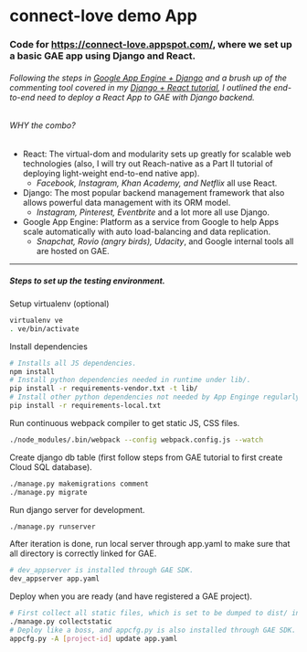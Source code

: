 # connect-love demo App
### Code for https://connect-love.appspot.com/, where we set up a basic GAE app using Django and React.
###### Following the steps in [Google App Engine + Django](https://cloud.google.com/python/django/appengine) and a brush up of the commenting tool covered in my [Django + React tutorial](https://github.com/shunpochang/examples), I outlined the end-to-end need to deploy a React App to GAE with Django backend.
###### WHY the combo?
* React: The virtual-dom and modularity sets up greatly for scalable web technologies (also, I will try out Reach-native as a Part II tutorial of deploying light-weight end-to-end native app).
  * *Facebook, Instagram, Khan Academy, and Netflix* all use React.
* Django: The most popular backend management framework that also allows powerful data management with its ORM model.
  * *Instagram, Pinterest, Eventbrite* and a lot more all use Django.
* Google App Engine: Platform as a service from Google to help Apps scale automatically with auto load-balancing and data replication.
  * *Snapchat, Rovio (angry birds), Udacity*, and Google internal tools all are hosted on GAE.

---

##### Steps to set up the testing environment.

Setup virtualenv (optional)
```bash
virtualenv ve
. ve/bin/activate
```

Install dependencies
```bash
# Installs all JS dependencies.
npm install
# Install python dependencies needed in runtime under lib/.
pip install -r requirements-vendor.txt -t lib/
# Install other python dependencies not needed by App Enginge regularly.
pip install -r requirements-local.txt
```

Run continuous webpack compiler to get static JS, CSS files.
```bash
./node_modules/.bin/webpack --config webpack.config.js --watch
```

Create django db table (first follow steps from GAE tutorial to first create Cloud SQL database).
```bash
./manage.py makemigrations comment
./manage.py migrate
```

Run django server for development.
```bash
./manage.py runserver
```

After iteration is done, run local server through app.yaml to make sure that all directory is correctly linked for GAE.
```bash
# dev_appserver is installed through GAE SDK.
dev_appserver app.yaml
```

Deploy when you are ready (and have registered a GAE project).
```bash
# First collect all static files, which is set to be dumped to dist/ in settings.py
./manage.py collectstatic
# Deploy like a boss, and appcfg.py is also installed through GAE SDK.
appcfg.py -A [project-id] update app.yaml
```
